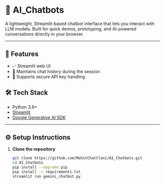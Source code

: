 # 🤖 AI_Chatbots

A lightweight, Streamlit-based chatbot interface that lets you interact with LLM models. Built for quick demos, prototyping, and AI-powered conversations directly in your browser.

---

## 🚀 Features

- ✅ Streamlit web UI
- 💬 Maintains chat history during the session
- 🔐 Supports secure API key handling


## 🛠️ Tech Stack

- Python 3.9+
- [Streamlit](https://streamlit.io/)
- [Google Generative AI SDK](https://ai.google.dev/)

---

## ⚙️ Setup Instructions

1. **Clone the repository**  
   ```bash
   git clone https://github.com/MohitChattlani/AI_Chatbots.git
   cd AI_Chatbots
   pip install --upgrade pip
   pip install -r requirements.txt
   streamlit run gemini_chatbot.py
